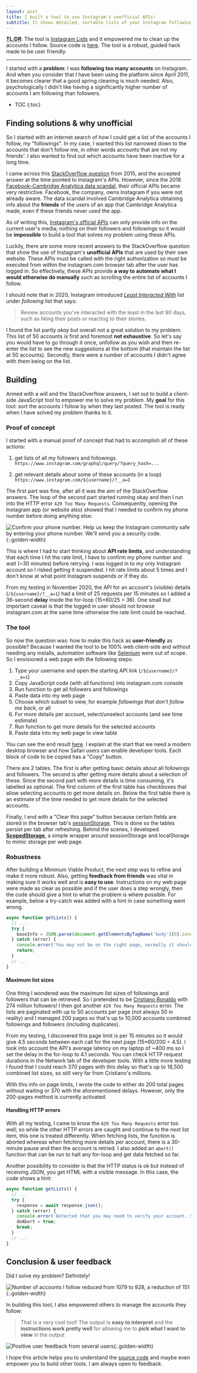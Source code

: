 ```yaml
---
layout: post
title: I built a tool to use Instagram's unofficial APIs!
subtitle: It shows detailed, sortable lists of your Instagram followings and followers
---
```


**<abbr title="Too long; didn't read">TL;DR</abbr>**:
The tool is [Instagram Lists](/projects/instagram-lists/) and it empowered me to clean up the accounts I follow.
Source code is [here](https://github.com/eugenius1/eugenius1.github.io/tree/master/projects/instagram-lists).
The tool is a robust, guided hack made to be user friendly.

---

I started with a **problem**: I was **following too many accounts** on Instagram.
And when you consider that I have been using the platform since April 2011,
it becomes clearer that a good spring cleaning is much needed.
Also, psychologically I didn't like having a significantly higher number of accounts I am following than followers.

- TOC
{:toc}

## Finding solutions & why unofficial

So I started with an internet search of how I could get a list of the accounts I follow, my "followings".
In my case, I wanted this list narrowed down to the accounts that don't follow me,
in other words accounts that are not my friends'.
I also wanted to find out which accounts have been inactive for a long time.

I came across this [StackOverflow question](https://stackoverflow.com/q/32407851) from 2015,
and the accepted answer at the time pointed to Instagram's APIs.
However, since the 2018 [Facebook–Cambridge Analytica data scandal](https://en.wikipedia.org/wiki/Facebook%E2%80%93Cambridge_Analytica_data_scandal),
their official APIs became very restrictive.
Facebook, the company, owns Instagram if you were not already aware.
The data scandal involved Cambridge Analytica obtaining info about the **friends** of the users of an app that Cambridge Analytica made,
even if these friends never used the app.

As of writing this, [Instagram's official APIs](https://developers.facebook.com/docs/instagram-basic-display-api/reference)
can only provide info on the current user's media;
nothing on their followers and followings so it would be **impossible** to build a tool that solves my problem using these APIs.

Luckily, there are some more recent answers to the StackOverflow question that show the use of Instagram's **unofficial APIs** that are used by their own website.
These APIs must be called with the right authorization so must be executed from within the instagram.com browser tab after the user has logged in.
So effectively, these APIs provide **a way to automate what I would otherwise do manually** such as scrolling the entire list of accounts I follow.

I should note that in 2020, Instagram introduced [_Least Interacted With_](https://www.theverge.com/2020/2/6/21126641/instagram-new-feature-following-accounts-most-shown-in-feed-least-interacted)
list under _following_ list that says:

> Review accounts you've interacted with the least in the last 90 days, such as liking their posts or reacting to their stories.

I found the list partly _okay_ but overall not a great solution to my problem.
This list of 50 accounts is first and foremost **not exhaustive**.
So let's say you would have to go through it once, unfollow as you wish and then re-enter the list to see the new suggestions at the bottom (that maintain the list at 50 accounts).
Secondly, there were a number of accounts I didn't agree with them being on the list.

## Building

Armed with a will and the StackOverflow answers, I set out to build a client-side JavaScript tool to empower me to solve my problem.
My **goal** for this tool: sort the accounts I follow by when they last posted.
The tool is ready when I have solved my problem thanks to it.

### Proof of concept

I started with a manual proof of concept that had to accomplish all of these actions:

1. get lists of all my followers and followings.
`https://www.instagram.com/graphql/query/?query_hash=...`

2. get relevant details about some of these accounts (in a loop)
`https://www.instagram.com/${username}/?__a=1`

The first part was fine, after all it was the aim of the StackOverflow answers.
The loop of the second part started running okay and then I run into the HTTP error `429 Too Many Requests`.
Consequently, opening the Instagram app (or website also) showed that I needed to confirm my phone number before doing anything else:

![Confirm your phone number. Help us keep the Instagram community safe by entering your phone number. We'll send you a security code.](/img/projects/instagram-lists/instagram-verify.jpg){:.golden-width}

This is where I had to start thinking about **API rate limits**,
and understanding that each time I hit the rate limit,
I have to confirm my phone number and wait (~30 minutes) before retrying.
I was logged in to my only Instagram account so I risked getting it suspended.
I hit rate limits about 5 times and I don't know at what point Instagram suspends or if they do.

From my testing in November 2020,
the API for an account's (visible) details (`/${username}/?__a=1`) had a limit of 25 requests per 15 minutes so I added a 36-second **delay** inside the for-loop (15&times;60/25 = 36).
One small but important caveat is that the logged in user should not browse instagram.com at the same time otherwise the rate limit could be reached.

### The tool

So now the question was: how to make this hack as **user-friendly** as possible?
Because I wanted the tool to be 100% web client-side and without needing any installs,
automation software like [Selenium](https://www.selenium.dev/) were out of scope.
So I envisioned a web page with the following steps:

1. Type your username and open the starting API link (`/${username}/?__a=1`)
2. Copy JavaScript code (with all functions) into instagram.com console
3. Run function to get all followers and followings
4. Paste data into my web page
5. Choose which subset to view, for example _followings that don't follow me back_, or all
6. For more details per account, select/unselect accounts (and see time estimate)
7. Run function to get more details for the selected accounts
8. Paste data into my web page to view table

You can see the end result [here](https://eusebius.tech/projects/instagram-lists/).
I explain at the start that we need a modern desktop browser and how Safari users can enable developer tools.
Each block of code to be copied has a "Copy" button.

There are 2 tables.
The first is after getting basic details about all followings and followers.
The second is after getting more details about a selection of these.
Since the second part with more details is time consuming, it's labelled as optional.
The first column of the first table has checkboxes that allow selecting accounts to get more details on.
Below the first table there is an estimate of the time needed to get more details for the selected accounts.

Finally, I end with a "Clear this page" button because certain fields are stored in the browser tab's [sessionStorage](https://developer.mozilla.org/en-US/docs/Web/API/Window/sessionStorage).
This is done so the tables persist per tab after refreshing.
Behind the scenes, I developed [**ScopedStorage**](https://github.com/eugenius1/scoped-storage), a simple wrapper around sessionStorage and localStorage to mimic storage per web page.

### Robustness

After building a Minimum Viable Product, the next step was to refine and make it more robust.
Also, getting **feedback from friends** was vital in making sure it works well and is **easy to use**.
Instructions on my web page were made as clear as possible and if the user does a step wrongly,
then the code should give a hint to what the problem is where possible.
For example, below a try-catch was added with a hint in case something went wrong.

```js
async function getLists() {
  // ...
  try {
    baseInfo = JSON.parse(document.getElementsByTagName('body')[0].innerText);
  } catch (error) {
    console.error('You may not be on the right page, normally it should be like "https://www.instagram.com/username/?__a=1"', error);
    return;
  }
  // ...
}
```

#### Maximum list sizes

One thing I wondered was the maximum list sizes of followings and followers that can be retrieved.
So I pretended to be [Cristiano Ronaldo](https://www.instagram.com/cristiano/) with 274 million followers!
I then got another `429 Too Many Requests` error.
The lists are paginated with up to 50 accounts per page (not always 50 in reality)
and I managed 200 pages so that's up to 10,000 accounts combined followings and followers (including duplicates).

From my testing, I discovered this page limit is per 15 minutes so it would give 4.5 seconds between each call for the next page (15&times;60/200 = 4.5).
I took into account the API's average latency on my laptop of ~400 ms so I set the delay in the for-loop to 4.1 seconds.
You can check HTTP request durations in the Network tab of the developer tools.
With a little more testing I found that I could reach 370 pages with this delay so that's up to 18,500 combined list sizes,
so still very far from Cristiano's millions.

With this info on page limits, I wrote the code to either do 200 total pages without waiting or 370 with the aforementioned delays.
However, only the 200-pages method is currently activated.

#### Handling HTTP errors

With all my testing, I came to know the `429 Too Many Requests` error too well;
so while the other HTTP errors are caught and continue to the next list item, this one is treated differently.
When fetching lists, the function is aborted whereas when fetching more details per account, there is a 30-minute pause and then the account is retried.
I also added an `abort()` function that can be run to halt any for-loop and get data fetched so far.

Another possibility to consider is that the HTTP status is ok but instead of receiving JSON, you get HTML with a visible message.
In this case, the code shows a hint:

```js
async function getLists() {
  // ...
  try {
    response = await response.json();
  } catch (error) {
    console.error(`Detected that you may need to verify your account. Stopping. Failed at page number ${pageCount.toLocaleString()} (during ${config.name} list).`, error);
    doAbort = true;
    break;
  }
  // ...
}
```

## Conclusion & user feedback

Did I solve my problem? Definitely!

![Number of accounts I follow reduced from 1079 to 928, a reduction of 151](/img/projects/instagram-lists/my-result.jpg){:.golden-width}

In building this tool, I also empowered others to manage the accounts they follow:

> That is a very cool tool! The output is **easy to interpret** and the **instructions work pretty well** for allowing me to **pick what I want to view** in the output

![Positive user feedback from several users](/img/projects/instagram-lists/user-feedback.png){:.golden-width}

I hope this article helps you to understand the [source code](https://github.com/eugenius1/eugenius1.github.io/tree/master/projects/instagram-lists)
and maybe even empower you to build other tools.
I am always open to feedback.
